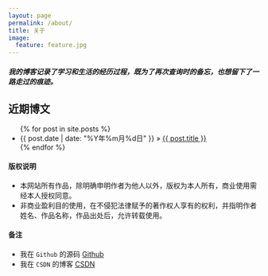 ```yaml
---
layout: page
permalink: /about/
title: 关于
image:
  feature: feature.jpg
---
```


##### 我的博客记录了学习和生活的经历过程，既为了再次查询时的备忘，也想留下了一路走过的痕迹。

## 近期博文

<ul class="posts">
  {% for post in site.posts %}
    <li><span>{{ post.date | date: "%Y年%m月%d日" }}</span> &raquo; <a href="{{ BASE_PATH }}{{ post.url }}">{{ post.title }}</a></li>
  {% endfor %}
</ul>

#### 版权说明

* 本网站所有作品，除明确申明作者为他人以外，版权为本人所有，商业使用需经本人授权同意。
* 非商业盈利目的使用，在不侵犯法律赋予的著作权人享有的权利，并指明作者姓名、作品名称，作品出处后，允许转载使用。

#### 备注

* 我在 `Github` 的源码 [Github](https://github.com/idxuan)
* 我在 `CSDN` 的博客 [CSDN](http://blog.csdn.net/idxuanjun)

